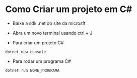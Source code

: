 # Como Criar um projeto em C#

* Baixe a sdk .net do site da microsft

* Abra um novo terminal usando ctrl + J

* Para criar um projeto C#

```
dotnet new console
```

* Para rodar um programa C#

```
dotnet run NOME_PROGRAMA
```